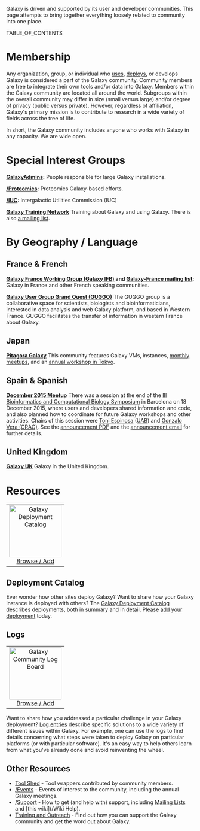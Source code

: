 Galaxy is driven and supported by its user and developer communities.  This page attempts to bring together everything loosely related to community into one place.

<div class='right'>TABLE_OF_CONTENTS</div>

# Membership

Any organization, group, or individual who [uses](/Learn), [deploys](/Admin), or develops Galaxy is considered a part of the Galaxy community.  Community members are free to integrate their own tools and/or data into Galaxy.  Members within the Galaxy community are located all around the world.  Subgroups within the overall community may differ in size (small versus large) and/or degree of privacy (public versus private).  However, regardless of affiliation, Galaxy's primary mission is to contribute to research in a wide variety of fields across the tree of life.    

In short, the Galaxy community includes anyone who works with Galaxy in any capacity.  We are wide open.

# Special Interest Groups

 **[GalaxyAdmins](/Community/GalaxyAdmins):**
    People responsible for large Galaxy installations. 

 **[/Proteomics](/Proteomics):**
    Proteomics Galaxy-based efforts.

 **[/IUC](/IUC):**
    Intergalactic Utilities Commission (IUC)

 **[Galaxy Training Network](/Teach/GTN)**
    Training about Galaxy and using Galaxy.  There is also [a mailing list](http://galaxy-training-mailing-list-archive.35427.n7.nabble.com/).

# By Geography / Language

## France & French

 **[Galaxy France Working Group (Galaxy IFB)](http://www.ifb-galaxy.org/) and [Galaxy-France mailing list](http://france.list.galaxyproject.org/):**
    Galaxy in France and other French speaking communities.

 **[Galaxy User Group Grand Ouest (GUGGO)](https://www.e-biogenouest.org/groups/guggo/)**
    The GUGGO group is a collaborative space for scientists, biologists and bioinformaticians, interested in data analysis and web Galaxy platform, and based in Western France.  GUGGO facilitates the transfer of information in western France about Galaxy.

## Japan

 **[Pitagora Galaxy](http://www.pitagora-galaxy.org/)**
    This community features Galaxy VMs, instances, [monthly meetups](http://wiki.pitagora-galaxy.org/wiki/index.php/Events#Meetup_2), and an [annual workshop in Tokyo](http://wiki.pitagora-galaxy.org/wiki/index.php/Galaxy_Workshop_Tokyo_2016).

## Spain & Spanish

 **[December 2015 Meetup](http://scb.iec.cat/wp-content/uploads/2015/11/jdB2015_anunci_.pdf)**
    There was a session at the end of the [III Bioinformatics and Computational Biology Symposium](http://scb.iec.cat/wp-content/uploads/2015/11/jdB2015_anunci_.pdf) in Barcelona on 18 December 2015, where users and developers shared information and code, and also planned how to coordinate for future Galaxy workshops and other activities. Chairs of this session were [Toni Espinosa](http://grupsderecerca.uab.cat/hpca4se/en/content/antonio-espinosa-morales) ([UAB](http://www.uab.cat/)) and [Gonzalo Vera (CRAG)](http://www.cragenomica.es/staff/detail/gonzalo-vera). See the [announcement PDF](http://scb.iec.cat/wp-content/uploads/2015/11/jdB2015_anunci_.pdf) and the [announcement email](http://bit.ly/1Xsad8D) for further details.



## United Kingdom

 **[Galaxy UK](http://galaxy-community.org.uk/)**
    Galaxy in the United Kingdom.

# Resources

<div class='right'>
<table>
  <tr>
    <td style=" text-align: center;"> <a href='/Community/Deployments/'><img src='/Images/Logos/GalaxyDeploymentCatalog200.png' alt='Galaxy Deployment Catalog' width="140" /></a><br /><a href='/Community/Deployments/'>Browse / Add</a></td>
  </tr>
</table>

</div>

## Deployment Catalog

Ever wonder how other sites deploy Galaxy?  Want to share how your Galaxy instance is deployed with others?  The [Galaxy Deployment Catalog](/Community/Deployments) describes deployments, both in summary and in detail.  Please [add your deployment](/Community/Deployments) today.


## Logs

<div class='right'>
<table>
  <tr>
    <td style=" text-align: center;"> <a href='/Community/Logs/'><img src='/Images/Logos/LogBoardWText200.png' alt='Galaxy Community Log Board' width="140" /></a><br /><a href='/Community/Logs/'>Browse / Add</a> </td>
  </tr>
</table>

</div>

Want to share how you addressed a particular challenge in your Galaxy deployment?  [Log entries](/Community/Logs) describe specific solutions to a wide variety of different issues within Galaxy. For example, one can use the logs to find details concerning what steps were taken to deploy Galaxy on particular platforms (or with particular software). It's an easy way to help others learn from what you've already done and avoid reinventing the wheel.


## Other Resources

* [Tool Shed](/ToolShed) - Tool wrappers contributed by community members.
* [/Events](/Events) - Events of interest to the community, including the annual Galaxy meetings.
* [/Support](/Support) - How to get (and help with) support, including [Mailing Lists](/MailingLists) and [this wiki](/Wiki Help).
* [Training and Outreach](/Outreach) - Find out how you can support the Galaxy community and get the word out about Galaxy.
